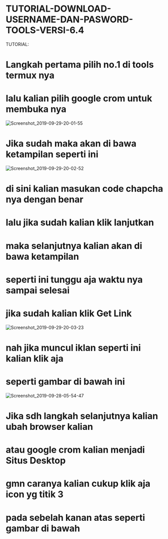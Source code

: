 # TUTORIAL-DOWNLOAD-USERNAME-DAN-PASWORD-TOOLS-VERSI-6.4
TUTORIAL:

# Langkah pertama pilih no.1 di tools termux nya 
# lalu kalian pilih google crom untuk membuka nya
![Screenshot_2019-09-29-20-01-55](https://user-images.githubusercontent.com/41493567/65840585-12d97300-e345-11e9-861c-a5b4bff5724f.png)

# Jika sudah maka akan di bawa ketampilan seperti ini
![Screenshot_2019-09-29-20-02-52](https://user-images.githubusercontent.com/41493567/65840631-7bc0eb00-e345-11e9-9b56-10d5c17a372a.png)
# di sini kalian masukan code chapcha nya dengan benar
# lalu jika sudah kalian klik lanjutkan

# maka selanjutnya kalian akan di bawa ketampilan
# seperti ini tunggu aja waktu nya sampai selesai
# jika sudah kalian klik Get Link 

![Screenshot_2019-09-29-20-03-23](https://user-images.githubusercontent.com/41493567/65840663-ed993480-e345-11e9-87c8-8a8fc9ea1261.png)
# nah jika muncul iklan seperti ini kalian klik aja
# seperti gambar di bawah ini
![Screenshot_2019-09-28-05-54-47](https://user-images.githubusercontent.com/41493567/65840685-2b965880-e346-11e9-98ae-a22dea6daade.png)
# Jika sdh langkah selanjutnya kalian ubah browser kalian
# atau google crom kalian menjadi Situs Desktop
# gmn caranya kalian cukup klik aja icon yg titik 3
# pada sebelah kanan atas seperti gambar di bawah



